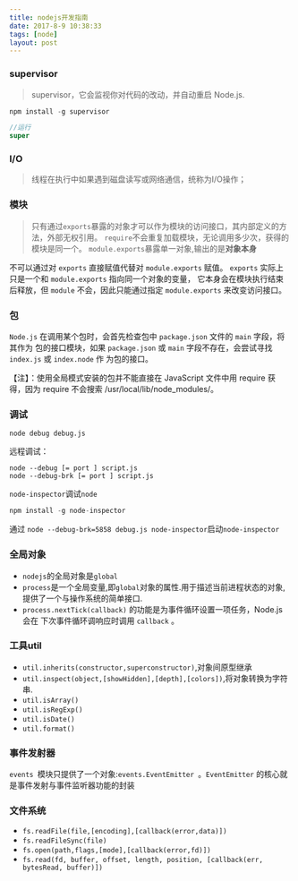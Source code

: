```yaml
---
title: nodejs开发指南
date: 2017-8-9 10:38:33
tags: [node]
layout: post
---
```


### supervisor

> supervisor，它会监视你对代码的改动，并自动重启 Node.js.

```js
npm install -g supervisor

//运行
super
```


### I/O

> 线程在执行中如果遇到磁盘读写或网络通信，统称为I/O操作；


### 模块

> 只有通过`exports`暴露的对象才可以作为模块的访问接口，其内部定义的方法，外部无权引用。
> `require`不会重复加载模块，无论调用多少次，获得的模块是同一个。
> `module.exports`暴露单一对象,输出的是**对象本身**

不可以通过对  `exports` 直接赋值代替对  `module.exports` 赋值。
`exports` 实际上只是一个和  `module.exports` 指向同一个对象的变量，
它本身会在模块执行结束后释放，但  `module`  不会，因此只能通过指定
`module.exports`  来改变访问接口。

### 包

`Node.js` 在调用某个包时，会首先检查包中 `package.json` 文件的 `main`  字段，将其作为
包的接口模块，如果 `package.json` 或 `main` 字段不存在，会尝试寻找 `index.js` 或 `index.node` 作
为包的接口。

【注】：使用全局模式安装的包并不能直接在 JavaScript 文件中用  require 获
得，因为  require 不会搜索 /usr/local/lib/node_modules/。

### 调试

```
node debug debug.js
```

远程调试：

```
node --debug [= port ] script.js
node --debug-brk [= port ] script.js
```

`node-inspector`调试`node`

```js
npm install -g node-inspector
```

通过 `node --debug-brk=5858 debug.js node-inspector`启动`node-inspector`

### 全局对象

* `nodejs`的全局对象是`global`
* `process`是一个全局变量,即`global`对象的属性.用于描述当前进程状态的对象,提供了一个与操作系统的简单接口.
* `process.nextTick(callback)` 的功能是为事件循环设置一项任务，Node.js 会在
下次事件循环调响应时调用  `callback` 。

### 工具util

* `util.inherits(constructor,superconstructor)`,对象间原型继承
* `util.inspect(object,[showHidden],[depth],[colors])`,将对象转换为字符串.
* `util.isArray()`
* `util.isRegExp()`
* `util.isDate()`
* `util.format()`

### 事件发射器

`events `模块只提供了一个对象:`events.EventEmitter `。`EventEmitter` 的核心就
是事件发射与事件监听器功能的封装


### 文件系统

* `fs.readFile(file,[encoding],[callback(error,data)])`
* `fs.readFileSync(file)`
* `fs.open(path,flags,[mode],[callback(error,fd)])`
* `fs.read(fd, buffer, offset, length, position, [callback(err, bytesRead,
buffer)])`

